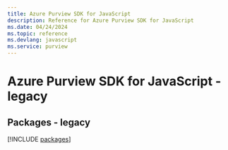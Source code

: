 ```yaml
---
title: Azure Purview SDK for JavaScript
description: Reference for Azure Purview SDK for JavaScript
ms.date: 04/24/2024
ms.topic: reference
ms.devlang: javascript
ms.service: purview
---
```

# Azure Purview SDK for JavaScript - legacy
## Packages - legacy
[!INCLUDE [packages](purview-index.md)]
